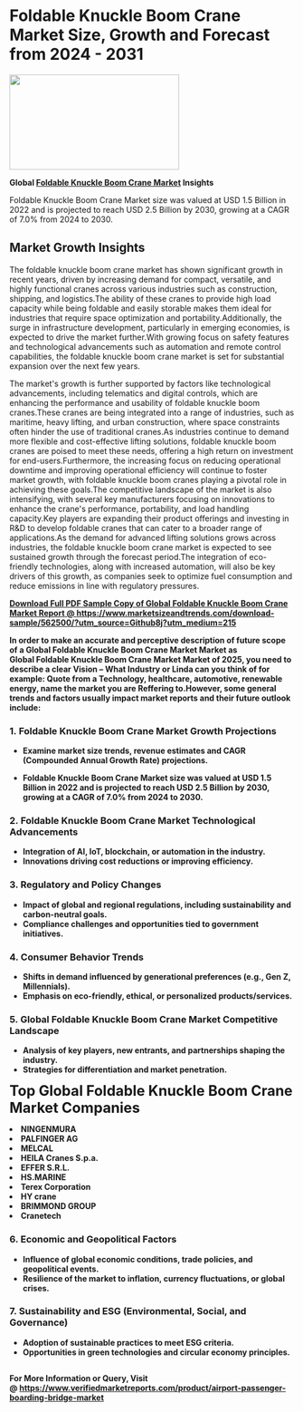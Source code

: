 <H1>Foldable Knuckle Boom Crane Market Size, Growth and Forecast from 2024 - 2031</H1><img class="aligncenter size-medium wp-image-584254" src="https://thirdeyenews.in/wp-content/uploads/2024/09/Global-Market-Research-300x168.jpeg" alt="" width="300" height="168" /><p><strong>Global&nbsp;<a href="https://www.marketsizeandtrends.com/download-sample/562500/?utm_source=Github8j?utm_medium=215">Foldable Knuckle Boom Crane Market</a> Insights</strong></p><p>Foldable Knuckle Boom Crane Market size was valued at USD 1.5 Billion in 2022 and is projected to reach USD 2.5 Billion by 2030, growing at a CAGR of 7.0% from 2024 to 2030.</p><p><h2>Market Growth Insights</h2> <p>The foldable knuckle boom crane market has shown significant growth in recent years, driven by increasing demand for compact, versatile, and highly functional cranes across various industries such as construction, shipping, and logistics.The ability of these cranes to provide high load capacity while being foldable and easily storable makes them ideal for industries that require space optimization and portability.Additionally, the surge in infrastructure development, particularly in emerging economies, is expected to drive the market further.With growing focus on safety features and technological advancements such as automation and remote control capabilities, the foldable knuckle boom crane market is set for substantial expansion over the next few years.</p> <p><strong><a href="#"></a></strong></p> <p>The market's growth is further supported by factors like technological advancements, including telematics and digital controls, which are enhancing the performance and usability of foldable knuckle boom cranes.These cranes are being integrated into a range of industries, such as maritime, heavy lifting, and urban construction, where space constraints often hinder the use of traditional cranes.As industries continue to demand more flexible and cost-effective lifting solutions, foldable knuckle boom cranes are poised to meet these needs, offering a high return on investment for end-users.Furthermore, the increasing focus on reducing operational downtime and improving operational efficiency will continue to foster market growth, with foldable knuckle boom cranes playing a pivotal role in achieving these goals.The competitive landscape of the market is also intensifying, with several key manufacturers focusing on innovations to enhance the crane's performance, portability, and load handling capacity.Key players are expanding their product offerings and investing in R&D to develop foldable cranes that can cater to a broader range of applications.As the demand for advanced lifting solutions grows across industries, the foldable knuckle boom crane market is expected to see sustained growth through the forecast period.The integration of eco-friendly technologies, along with increased automation, will also be key drivers of this growth, as companies seek to optimize fuel consumption and reduce emissions in line with regulatory pressures.<p><strong><a href="#"></p><p><span class=""><strong>Download Full PDF Sample Copy of Global Foldable Knuckle Boom Crane Market Report</strong> @ <a href="https://www.marketsizeandtrends.com/download-sample/562500/?utm_source=Github8j?utm_medium=215" target="_blank">https://www.marketsizeandtrends.com/download-sample/562500/?utm_source=Github8j?utm_medium=215</a></span></p><p>In order to make an accurate and perceptive description of future scope of a Global&nbsp;Foldable Knuckle Boom Crane Market Market as Global&nbsp;Foldable Knuckle Boom Crane Market Market of 2025, you need to describe a clear Vision &ndash; What Industry or Linda can you think of for example: Quote from a Technology, healthcare, automotive, renewable energy, name the market you are Reffering to.However, some general trends and factors usually impact market reports and their future outlook include:</p><h3>1.&nbsp;<strong>Foldable Knuckle Boom Crane Market Growth Projections</strong></h3><ul><li>Examine market size trends, revenue estimates and CAGR (Compounded Annual Growth Rate) projections.</li><li><p>Foldable Knuckle Boom Crane Market size was valued at USD 1.5 Billion in 2022 and is projected to reach USD 2.5 Billion by 2030, growing at a CAGR of 7.0% from 2024 to 2030.</p></li></ul><h3>2.&nbsp;<strong>Foldable Knuckle Boom Crane Market Technological Advancements</strong></h3><ul><li>Integration of AI, IoT, blockchain, or automation in the industry.</li><li>Innovations driving cost reductions or improving efficiency.</li></ul><h3>3.&nbsp;<strong>Regulatory and Policy Changes</strong></h3><ul><li>Impact of global and regional regulations, including sustainability and carbon-neutral goals.</li><li>Compliance challenges and opportunities tied to government initiatives.</li></ul><h3>4.&nbsp;<strong>Consumer Behavior Trends</strong></h3><ul><li>Shifts in demand influenced by generational preferences (e.g., Gen Z, Millennials).</li><li>Emphasis on eco-friendly, ethical, or personalized products/services.</li></ul><h3>5.&nbsp;<strong>Global Foldable Knuckle Boom Crane Market Competitive Landscape</strong></h3><ul><li>Analysis of key players, new entrants, and partnerships shaping the industry.</li><li>Strategies for differentiation and market penetration.</li></ul><p data-pm-slice="1 1 []"><span style="color: inherit; font-family: inherit; font-size: 25px;">Top Global Foldable Knuckle Boom Crane Market Companies</span></p><div class="" data-test-id=""><p><li>NINGENMURA</li><li> PALFINGER AG</li><li> MELCAL</li><li> HEILA Cranes S.p.a.</li><li> EFFER S.R.L.</li><li> HS.MARINE</li><li> Terex Corporation</li><li> HY crane</li><li> BRIMMOND GROUP</li><li> Cranetech</li></p></div><h3>6.&nbsp;<strong>Economic and Geopolitical Factors</strong></h3><ul><li>Influence of global economic conditions, trade policies, and geopolitical events.</li><li>Resilience of the market to inflation, currency fluctuations, or global crises.</li></ul><h3>7.&nbsp;<strong>Sustainability and ESG (Environmental, Social, and Governance)</strong></h3><ul><li>Adoption of sustainable practices to meet ESG criteria.</li><li>Opportunities in green technologies and circular economy principles.</li></ul><h2><strong style="font-size: 14px;">For More Information or Query, Visit @&nbsp;</strong><a style="background-color: #ffffff; font-size: 14px;" href="https://www.marketsizeandtrends.com/report/foldable-knuckle-boom-crane-market/" target="_blank">https://www.verifiedmarketreports.com/product/airport-passenger-boarding-bridge-market</a></h2>